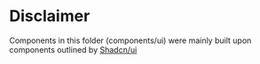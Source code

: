 # Disclaimer

Components in this folder (components/ui) were mainly built upon components outlined by [Shadcn/ui](https://ui.shadcn.com)
